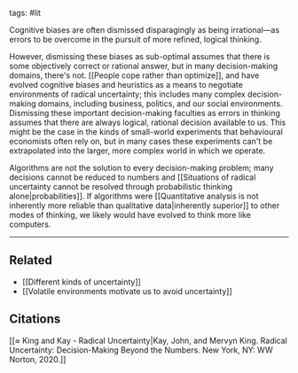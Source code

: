 tags: #lit 

Cognitive biases are often dismissed disparagingly as being irrational—as errors to be overcome in the pursuit of more refined, logical thinking. 

However, dismissing these biases as sub-optimal assumes that there is some objectively correct or rational answer, but in many decision-making domains, there's not. [[People cope rather than optimize]], and have evolved cognitive biases and heuristics as a means to negotiate environments of radical uncertainty; this includes many complex decision-making domains, including business, politics, and our social environments. Dismissing these important decision-making faculties as errors in thinking assumes that there are always logical, rational decision available to us. This might be the case in the kinds of small-world experiments that behavioural economists often rely on, but in many cases these experiments can't be extrapolated into the larger, more complex world in which we operate. 

Algorithms are not the solution to every decision-making problem; many decisions cannot be reduced to numbers and [[Situations of radical uncertainty cannot be resolved through probabilistic thinking alone|probabilities]]. If algorithms were [[Quantitative analysis is not inherently more reliable than qualitative data|inherently superior]] to other modes of thinking, we likely would have evolved to think more like computers. 


---
## Related
- [[Different kinds of uncertainty]]
- [[Volatile environments motivate us to avoid uncertainty]]

## Citations
[[≈ King and Kay - Radical Uncertainty|Kay, John, and Mervyn King. Radical Uncertainty: Decision-Making Beyond the Numbers. New York, NY: WW Norton, 2020.]]
